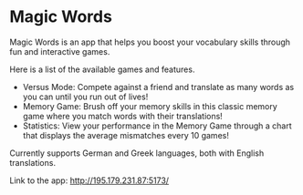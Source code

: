 # Magic Words

Magic Words is an app that helps you boost your vocabulary skills through fun and interactive games.

Here is a list of the available games and features.

- Versus Mode: Compete against a friend and translate as many words as you can until you run out of lives!
- Memory Game: Brush off your memory skills in this classic memory game where you match words with their translations!
- Statistics: View your performance in the Memory Game through a chart that displays the average mismatches every 10 games!

Currently supports German and Greek languages, both with English translations.

Link to the app: http://195.179.231.87:5173/
